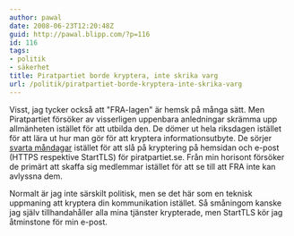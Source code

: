 ```yaml
---
author: pawal
date: 2008-06-23T12:20:48Z
guid: http://pawal.blipp.com/?p=116
id: 116
tags:
- politik
- säkerhet
title: Piratpartiet borde kryptera, inte skrika varg
url: /politik/piratpartiet-borde-kryptera-inte-skrika-varg
---
```


Visst, jag tycker också att "FRA-lagen" är hemsk på många sätt. Men
Piratpartiet försöker av visserligen uppenbara anledningar skrämma upp
allmänheten istället för att utbilda den. De dömer ut hela riksdagen
istället för att lära ut hur man gör för att kryptera
informationsutbyte. De sörjer <a
href="http://rickfalkvinge.se/2008/06/23/idag-svart-mandag-sorjer-vi-privatlivet/">svarta
måndagar</a> istället för att slå på kryptering på hemsidan och e-post
(HTTPS respektive StartTLS) för piratpartiet.se. Från min horisont
försöker de primärt att skaffa sig medlemmar istället för att se till
att FRA inte kan avlyssna dem.

Normalt är jag inte särskilt politisk, men se det här som en teknisk
uppmaning att kryptera din kommunikation istället. Så småningom kanske
jag själv tillhandahåller alla mina tjänster krypterade, men StartTLS
kör jag åtminstone för min e-post.